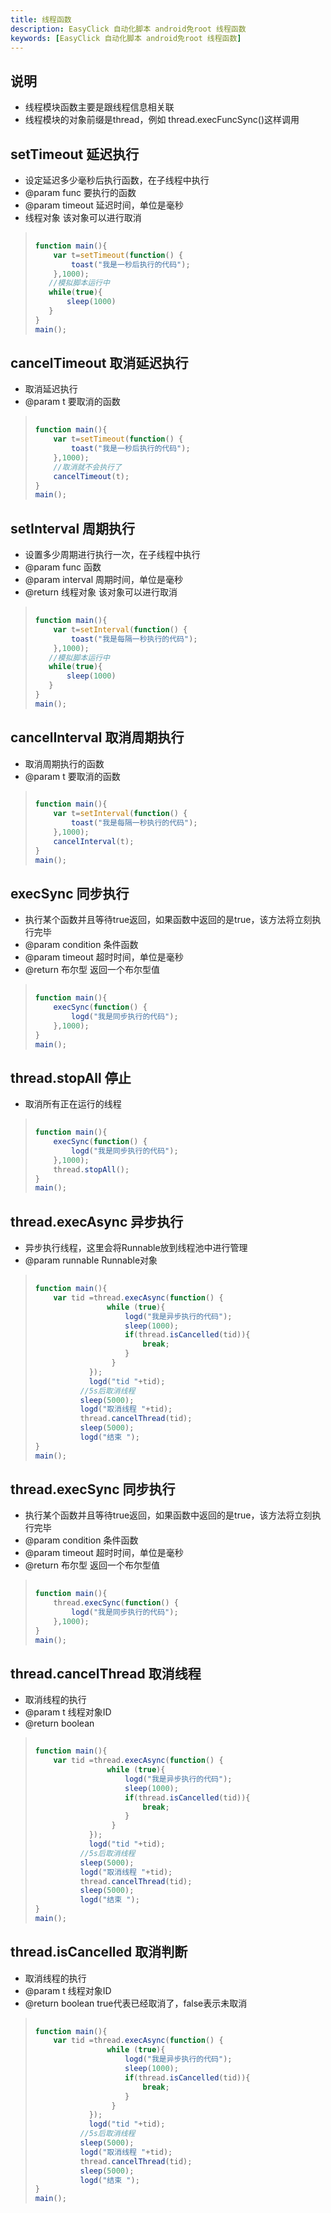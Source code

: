 ```yaml
---
title: 线程函数
description: EasyClick 自动化脚本 android免root 线程函数
keywords: [EasyClick 自动化脚本 android免root 线程函数]
---
```



## 说明
- 线程模块函数主要是跟线程信息相关联
- 线程模块的对象前缀是thread，例如 thread.execFuncSync()这样调用




## setTimeout 延迟执行
 * 设定延迟多少毫秒后执行函数，在子线程中执行
 * @param func 要执行的函数
 * @param timeout 延迟时间，单位是毫秒
 * 线程对象  该对象可以进行取消

> ```javascript
>     
> function main(){
>     var t=setTimeout(function() {
>         toast("我是一秒后执行的代码");
>     },1000);
>    //模拟脚本运行中
>    while(true){
>        sleep(1000)
>    }
> }
> main();
> ```

## cancelTimeout  取消延迟执行
 * 取消延迟执行
 * @param t 要取消的函数
> ```javascript
>     
> function main(){
>     var t=setTimeout(function() {
>         toast("我是一秒后执行的代码");
>     },1000);
>     //取消就不会执行了
>     cancelTimeout(t);
> }
> main();
> ```

## setInterval 周期执行
 * 设置多少周期进行执行一次，在子线程中执行
 * @param func 函数
 * @param interval 周期时间，单位是毫秒
 * @return 线程对象  该对象可以进行取消

> ```javascript
>     
> function main(){
>     var t=setInterval(function() {
>         toast("我是每隔一秒执行的代码");
>     },1000);
>    //模拟脚本运行中
>    while(true){
>        sleep(1000)
>    }
> }
> main();
> ```

## cancelInterval 取消周期执行
 * 取消周期执行的函数
 * @param t 要取消的函数
 
> ```javascript
>     
> function main(){
>     var t=setInterval(function() {
>         toast("我是每隔一秒执行的代码");
>     },1000);
>     cancelInterval(t);
> }
> main();
> ```


## execSync 同步执行
* 执行某个函数并且等待true返回，如果函数中返回的是true，该方法将立刻执行完毕
 * @param condition 条件函数
 * @param timeout   超时时间，单位是毫秒
 * @return 布尔型 返回一个布尔型值
> ```javascript
>     
> function main(){
>     execSync(function() {
>         logd("我是同步执行的代码");  
>     },1000);
> }
> main();
> ```

## thread.stopAll 停止
* 取消所有正在运行的线程
> ```javascript
>     
> function main(){
>     execSync(function() {
>         logd("我是同步执行的代码");  
>     },1000);
>     thread.stopAll();
> }
> main();
> ```

## thread.execAsync 异步执行
* 异步执行线程，这里会将Runnable放到线程池中进行管理
* @param runnable Runnable对象

> ```javascript
>     
> function main(){
>     var tid =thread.execAsync(function() {
>                 while (true){
>                     logd("我是异步执行的代码");
>                     sleep(1000);
>                     if(thread.isCancelled(tid)){
>                         break;
>                     }
>                  }
>             });
>             logd("tid "+tid);
>           //5s后取消线程
>           sleep(5000);
>           logd("取消线程 "+tid);
>           thread.cancelThread(tid);
>           sleep(5000);
>           logd("结束 "); 
> }
> main();
> ```

## thread.execSync 同步执行
* 执行某个函数并且等待true返回，如果函数中返回的是true，该方法将立刻执行完毕
 * @param condition 条件函数
 * @param timeout   超时时间，单位是毫秒
 * @return 布尔型 返回一个布尔型值

> ```javascript
>     
> function main(){
>     thread.execSync(function() {
>         logd("我是同步执行的代码");  
>     },1000);
> }
> main();
> ```


## thread.cancelThread 取消线程
 * 取消线程的执行
 * @param t 线程对象ID
 * @return boolean

> ```javascript
>     
> function main(){
>     var tid =thread.execAsync(function() {
>                 while (true){
>                     logd("我是异步执行的代码");
>                     sleep(1000);
>                     if(thread.isCancelled(tid)){
>                         break;
>                     }
>                  }
>             });
>             logd("tid "+tid);
>           //5s后取消线程
>           sleep(5000);
>           logd("取消线程 "+tid);
>           thread.cancelThread(tid);
>           sleep(5000);
>           logd("结束 "); 
> }
> main();
> ```



## thread.isCancelled 取消判断
 * 取消线程的执行
 * @param t 线程对象ID
 * @return boolean true代表已经取消了，false表示未取消

> ```javascript
>     
> function main(){
>     var tid =thread.execAsync(function() {
>                 while (true){
>                     logd("我是异步执行的代码");
>                     sleep(1000);
>                     if(thread.isCancelled(tid)){
>                         break;
>                     }
>                  }
>             });
>             logd("tid "+tid);
>           //5s后取消线程
>           sleep(5000);
>           logd("取消线程 "+tid);
>           thread.cancelThread(tid);
>           sleep(5000);
>           logd("结束 "); 
> }
> main();
> ```
